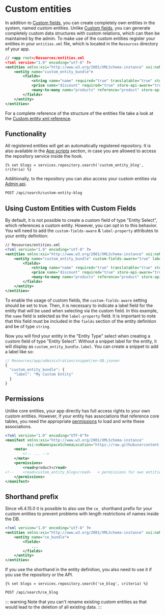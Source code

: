 # Custom entities

In addition to [Custom fields](custom-fields), you can create completely own entities in the system, named custom entities.
Unlike [Custom fields](custom-fields), you can generate completely custom data structures with custom relations, which can then be maintained by the admin.
To make use of the custom entities register your entities in your `entities.xml` file, which is located in the `Resources` directory of your app.

```xml
// <app root>/Resources/entities.xml
<?xml version="1.0" encoding="utf-8" ?>
<entities xmlns:xsi="http://www.w3.org/2001/XMLSchema-instance" xsi:noNamespaceSchemaLocation="https://raw.githubusercontent.com/shopware/platform/trunk/src/Core/System/CustomEntity/Xml/entity-1.0.xsd">
    <entity name="custom_entity_bundle">
        <fields>
            <string name="name" required="true" translatable="true" store-api-aware="true" />
            <price name="discount" required="true" store-api-aware="true"/>
            <many-to-many name="products" reference="product" store-api-aware="true" />
        </fields>
    </entity>
</entities>
```

For a complete reference of the structure of the entities file take a look at the [Custom entity xml reference](../../../../resources/references/app-reference/entities-reference).

## Functionality

All registered entities will get an automatically registered repository. It is also available in the [App scripts](../app-scripts/) section, in case you are allowed to access the repository service inside the hook.

```twig
{% set blogs = services.repository.search('custom_entity_blog', criteria) %}
```

Additionally, to the repository you can also access your custom entities via [Admin api](../../../../concepts/api/admin-api).

```bash
POST /api/search/custom-entity-blog
```

## Using Custom Entities with Custom Fields

By default, it is not possible to create a custom field of type "Entity Select", which references a custom entity. However, you can opt in to this behavior. You will need to add the `custom-fields-aware` & `label-property` attributes to your entity definition:

```xml
// Resources/entities.xml
<?xml version="1.0" encoding="utf-8" ?>
<entities xmlns:xsi="http://www.w3.org/2001/XMLSchema-instance" xsi:noNamespaceSchemaLocation="https://raw.githubusercontent.com/shopware/platform/trunk/src/Core/System/CustomEntity/Xml/entity-1.0.xsd">
    <entity name="custom_entity_bundle" custom-fields-aware="true" label-property="name">
        <fields>
            <string name="name" required="true" translatable="true" store-api-aware="true" />
            <price name="discount" required="true" store-api-aware="true"/>
            <many-to-many name="products" reference="product" store-api-aware="true" />
        </fields>
    </entity>
</entities>
```

To enable the usage of custom fields, the `custom-fields-aware` setting should be set to true. Then, it is necessary to indicate a label field for the entity that will be used when selecting via the custom field. In this example, the `name` field is selected as the `label-property` field. It is important to note that this field must be included in the `fields` section of the entity definition and be of type `string`.

Now you will find your entity in the "Entity Type" select when creating a custom field of type "Entity Select". Without a snippet label for the entity, it will display as `custom_entity_bundle.label`. You can create a snippet to add a label like so:

```js
// Resources/app/administration/snippet/en-GB.jsonon
{
  "custom_entity_bundle": {
    "label": "My Custom Entity"
  }
}
```

## Permissions

Unlike core entities, your app directly has full access rights to your own custom entities. However, if your entity has associations that reference core tables,
you need the appropriate [permissions](../../../../resources/references/app-reference/manifest-reference) to load and write these associations.

```xml
<?xml version="1.0" encoding="UTF-8"?>
<manifest xmlns:xsi="http://www.w3.org/2001/XMLSchema-instance"
          xsi:noNamespaceSchemaLocation="https://raw.githubusercontent.com/shopware/platform/trunk/src/Core/Framework/App/Manifest/Schema/manifest-2.0.xsd">
    <meta>
        <!-- ... -->
    </meta>
    <permissions>
        <read>product</read>
<!--    <read>custom_entity_blog</read>   < permissions for own entities are automatically set  -->
    </permissions>
</manifest>
```

## Shorthand prefix

Since v6.4.15.0 it is possible to also use the `ce_` shorthand prefix for your custom entities to prevent problems with length restrictions of names inside the DB.

```xml
<?xml version="1.0" encoding="utf-8" ?>
<entities xmlns:xsi="http://www.w3.org/2001/XMLSchema-instance" xsi:noNamespaceSchemaLocation="https://raw.githubusercontent.com/shopware/platform/trunk/src/Core/System/CustomEntity/Xml/entity-1.0.xsd">
    <entity name="ce_bundle">
        <fields>
            ...
        </fields>
    </entity>
</entities>
```

If you use the shorthand in the entity definition, you also need to use it if you use the repository or the API.

```twig
{% set blogs = services.repository.search('ce_blog', criteria) %}
```

```bash
POST /api/search/ce_blog
```

::: warning
Note that you can't rename existing custom entities as that would lead to the deletion of all existing data.
:::
